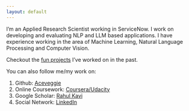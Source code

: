 ```yaml
---
layout: default
---
```


I’m an Applied Research Scientist working in ServiceNow. I work on developing and evaluating NLP and LLM based applications. I have experience working in the area of Machine Learning, Natural Language Processing and Computer Vision.

Checkout the [fun projects](./fun-side-projects.html) I’ve worked on in the past.

You can also follow me/my work on:

1. Github: [Aceveggie](https://www.github.com/aceveggie)
2. Online Coursework: [Coursera/Udacity](./online-courses.html)
3. Google Scholar: [Rahul Kavi](https://scholar.google.com/citations?user=k4viOigAAAAJ)
4. Social Network: [LinkedIn](https://www.linkedin.com/in/rahulkavi/)
